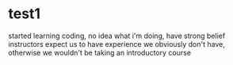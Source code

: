 # test1
started learning coding, no idea what i'm doing, have strong belief instructors expect us to have experience we obviously don't have, otherwise we wouldn't be taking an introductory course
